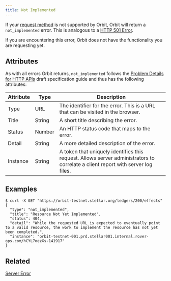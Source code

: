 ```yaml
---
title: Not Implemented
---
```


If your [request method](http://www.w3.org/Protocols/rfc2616/rfc2616-sec9.html) is not supported by Orbit, Orbit will return a `not_implemented` error. This is analogous to a [HTTP 501 Error](https://developer.mozilla.org/en-US/docs/Web/HTTP/Response_codes).

If you are encountering this error, Orbit does not have the functionality you are requesting yet.

## Attributes

As with all errors Orbit returns, `not_implemented` follows the [Problem Details for HTTP APIs](https://tools.ietf.org/html/draft-ietf-appsawg-http-problem-00) draft specification guide and thus has the following attributes:

| Attribute | Type   | Description                                                                                                                     |
| --------- | ----   | ------------------------------------------------------------------------------------------------------------------------------- |
| Type      | URL    | The identifier for the error.  This is a URL that can be visited in the browser.                                                |
| Title     | String | A short title describing the error.                                                                                             |
| Status    | Number | An HTTP status code that maps to the error.                                                                                     |
| Detail    | String | A more detailed description of the error.                                                                                       |
| Instance  | String | A token that uniquely identifies this request. Allows server administrators to correlate a client report with server log files. |


## Examples

```shell
$ curl -X GET "https://orbit-testnet.stellar.org/ledgers/200/effects"
{
  "type": "not_implemented",
  "title": "Resource Not Yet Implemented",
  "status": 404,
  "detail": "While the requested URL is expected to eventually point to a valid resource, the work to implement the resource has not yet been completed.",
  "instance": "orbit-testnet-001.prd.stellar001.internal.rover-ops.com/hCYL7oezXs-141917"
}
```

## Related

[Server Error](./server-error.md)
